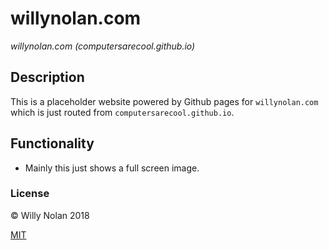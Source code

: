 # willynolan.com
*willynolan.com (computersarecool.github.io)*

## Description
This is a placeholder website powered by Github pages for `willynolan.com` which is just routed from `computersarecool.github.io`.

## Functionality
- Mainly this just shows a full screen image.

### License

:copyright: Willy Nolan 2018

[MIT](https://opensource.org/licenses/MIT)
